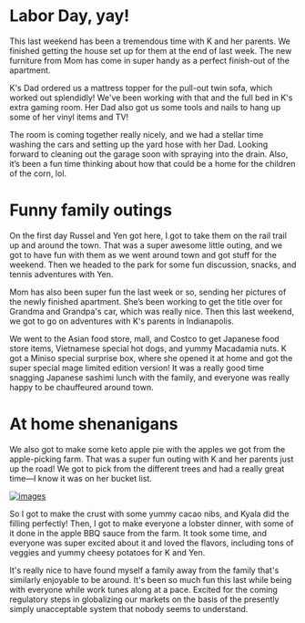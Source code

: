 # Labor Day, yay!

This last weekend has been a tremendous time with K and her parents. We finished getting the house set up for them at the end of last week. The new furniture from Mom has come in super handy as a perfect finish-out of the apartment.

K's Dad ordered us a mattress topper for the pull-out twin sofa, which worked out splendidly! We've been working with that and the full bed in K's extra gaming room. Her Dad also got us some tools and nails to hang up some of her vinyl items and TV!

The room is coming together really nicely, and we had a stellar time washing the cars and setting up the yard hose with her Dad. Looking forward to cleaning out the garage soon with spraying into the drain. Also, it’s been a fun time thinking about how that could be a home for the children of the corn, lol.

# Funny family outings

On the first day Russel and Yen got here, I got to take them on the rail trail up and around the town. That was a super awesome little outing, and we got to have fun with them as we went around town and got stuff for the weekend. Then we headed to the park for some fun discussion, snacks, and tennis adventures with Yen.

Mom has also been super fun the last week or so, sending her pictures of the newly finished apartment. She’s been working to get the title over for Grandma and Grandpa's car, which was really nice. Then this last weekend, we got to go on adventures with K's parents in Indianapolis.

We went to the Asian food store, mall, and Costco to get Japanese food store items, Vietnamese special hot dogs, and yummy Macadamia nuts. K got a Miniso special surprise box, where she opened it at home and got the super special mage limited edition version! It was a really good time snagging Japanese sashimi lunch with the family, and everyone was really happy to be chauffeured around town.

# At home shenanigans

We also got to make some keto apple pie with the apples we got from the apple-picking farm. That was a super fun outing with K and her parents just up the road! We got to pick from the different trees and had a really great time—I know it was on her bucket list.

[![images](https://github.com/user-attachments/assets/92fefed0-e39a-47c0-91cc-23ca1bfb9255)](https://www.flickr.com/photos/201382391@N06/shares/t168462eS4/with/53968540741)

So I got to make the crust with some yummy cacao nibs, and Kyala did the filling perfectly! Then, I got to make everyone a lobster dinner, with some of it done in the apple BBQ sauce from the farm. It took some time, and everyone was super excited about it and loved the flavors, including tons of veggies and yummy cheesy potatoes for K and Yen.

It's really nice to have found myself a family away from the family that's similarly enjoyable to be around. It's been so much fun this last while being with everyone while work tunes along at a pace. Excited for the coming regulatory steps in globalizing our markets on the basis of the presently simply unacceptable system that nobody seems to understand.
